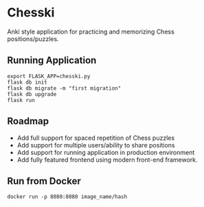 # Chesski

Anki style application for practicing and memorizing Chess positions/puzzles.

## Running Application
```
export FLASK_APP=chesski.py  
flask db init 
flask db migrate -m "first migration" 
flask db upgrade 
flask run 
```

## Roadmap
* Add full support for spaced repetition of Chess puzzles
* Add support for multiple users/ability to share positions
* Add support for running application in production environment
* Add fully featured frontend using modern front-end framework.

## Run from Docker
```
docker run -p 8080:8080 image_name/hash
```